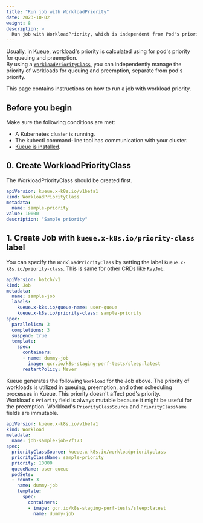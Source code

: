 ```yaml
---
title: "Run job with WorkloadPriority"
date: 2023-10-02
weight: 8
description: >
  Run job with WorkloadPriority, which is independent from Pod's priority
---
```


Usually, in Kueue, workload's priority is calculated using for pod's priority for queuing and preemption.  
By using a [`WorkloadPriorityClass`](/docs/concepts/workload_priority_class),
you can independently manage the priority of workloads for queuing and preemption, separate from pod's priority.  

This page contains instructions on how to run a job with workload priority.

## Before you begin

Make sure the following conditions are met:

- A Kubernetes cluster is running.
- The kubectl command-line tool has communication with your cluster.
- [Kueue is installed](/docs/installation).

## 0. Create WorkloadPriorityClass

The WorkloadPriorityClass should be created first.

```yaml
apiVersion: kueue.x-k8s.io/v1beta1
kind: WorkloadPriorityClass
metadata:
  name: sample-priority
value: 10000
description: "Sample priority"
```

## 1. Create Job with `kueue.x-k8s.io/priority-class` label

You can specify the `WorkloadPriorityClass` by setting the label `kueue.x-k8s.io/priority-class`.
This is same for other CRDs like `RayJob`.  

```yaml
apiVersion: batch/v1
kind: Job
metadata:
  name: sample-job
  labels:
    kueue.x-k8s.io/queue-name: user-queue
    kueue.x-k8s.io/priority-class: sample-priority
spec:
  parallelism: 3
  completions: 3
  suspend: true
  template:
    spec:
      containers:
      - name: dummy-job
        image: gcr.io/k8s-staging-perf-tests/sleep:latest
      restartPolicy: Never
```

Kueue generates the following `Workload` for the Job above.
The priority of workloads is utilized in queuing, preemption, and other scheduling processes in Kueue.
This priority doesn't affect pod's priority.  
Workload's `Priority` field is always mutable because it might be useful for the preemption.
Workload's `PriorityClassSource` and `PriorityClassName` fields are immutable.

```yaml
apiVersion: kueue.x-k8s.io/v1beta1
kind: Workload
metadata:
  name: job-sample-job-7f173
spec:
  priorityClassSource: kueue.x-k8s.io/workloadpriorityclass
  priorityClassName: sample-priority
  priority: 10000
  queueName: user-queue
  podSets:
  - count: 3
    name: dummy-job
    template:
      spec:
        containers:
        - image: gcr.io/k8s-staging-perf-tests/sleep:latest
          name: dummy-job
```

